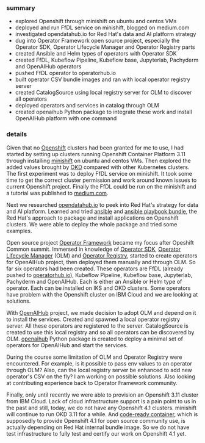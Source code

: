 ### summary

* explored Openshift through minishift on ubuntu and centos VMs
* deployed and run FfDL service on minishift, blogged on medium.com
* investigated opendatahub.io for Red Hat's data and AI platform strategy
* dug into Operator Framework open source project, especially the Operator SDK, Operator Lifecycle Manager and Operator Registry parts
* created Ansible and Helm types of operators with Operator SDK
* created FfDL, Kubeflow Pipeline, Kubeflow base, Jupyterlab, Pachyderm and OpenAIHub operators
* pushed FfDL operator to operatorhub.io
* built operator CSV bundle images and ran with local operator registry server
* created CatalogSource using local registry server for OLM to discover all operators
* deployed operators and services in catalog through OLM
* created openaihub Python package to integrate these work and install OpenAIHub platform with one command


### details

Given that no [Openshift](www.openshift.com) clusters had been granted for me to use, I had started by setting up clusters running Openshift Container Platform 3.11 through installing [minishift](https://github.com/minishift/minishift) on ubuntu and centos VMs. Then explored the added values brought by [OKD](https://www.okd.io/) compared with other Kubernetes clusters. The first experiment was to deploy FfDL service on minishift. It took some time to get the correct cluster permission and work around known issues to current Openshift project. Finally the FfDL could be run on the minishift and a tutorial was published to [medium.com](https://medium.com/@dsml4real/deep-learning-model-training-with-ffdl-on-minishift-510dc40fca56).


Next we researched [opendatahub.io](https://opendatahub.io/) to peek into Red Hat's strategy for data and AI platform. Learned and tried [ansible](https://www.ansible.com/) and [ansible playbook bundle](https://github.com/ansibleplaybookbundle/ansible-playbook-bundle), the Red Hat's approach to package and install applications on Openshift clusters. We were able to deploy the whole package and tried some examples.


Open source project [Operator Framework](https://github.com/operator-framework) became my focus after Opeshift Common summit. Immersed in knowledge of [Operator SDK](https://github.com/operator-framework/operator-sdk), [Operator Lifecycle Manager](https://github.com/operator-framework/operator-lifecycle-manager) (OLM) and [Operator Registry](https://github.com/operator-framework/operator-registry), started to create operators for OpenAIHub project, then deployed them manually and through OLM. So far six operators had been created. These operators are FfDL (already pushed to [operatorhub.io](https://operatorhub.io/)), Kubeflow Pipeline, Kubeflow base, Jupyterlab, Pachyderm and OpenAIHub. 
Each is either an Ansible or Helm type of operator. Each can be installed on IKS and OKD clusters. Some operators have problem with the Openshift cluster on IBM Cloud and we are looking at solutions. 

With [OpenAIHub](https://github.ibm.com/OpenAIHub/openaihub) project, we made decision to adopt OLM and depend on it to install the services. Created and spawned a local operator registry server. All these operators are registered to the server. CatalogSource is created to use this local registry and so all operators can be discovered by OLM. [openaihub](https://pypi.org/project/openaihub/) Python package is created to deploy a minimal set of operators for OpenAIHub and start the services.


During the course some limitation of OLM and Operator Registry were encountered. For example, is it possible to pass env values to an operator through OLM? Also, can the local registry server be enhanced to add new operator's CSV on the fly? I am working on possible solutions. Also looking at contributing experience back to Operator Framework community.


Finally, only until recently we were able to provision an Openshift 3.11 cluster from IBM Cloud. Lack of cloud infrastructure support is a pain point to us in the past and still, today, we do not have any Openshift 4.1 clusters. minishift will continue to run OKD 3.11 for a while. And [code-ready container](https://github.com/code-ready/crc), which is supposedly to provide Openshift 4.1 for open source community use, is actually depending on Red Hat internal bundle image. So we do not have test infrastructure to fully test and certify our work on Openshift 4.1 yet.
